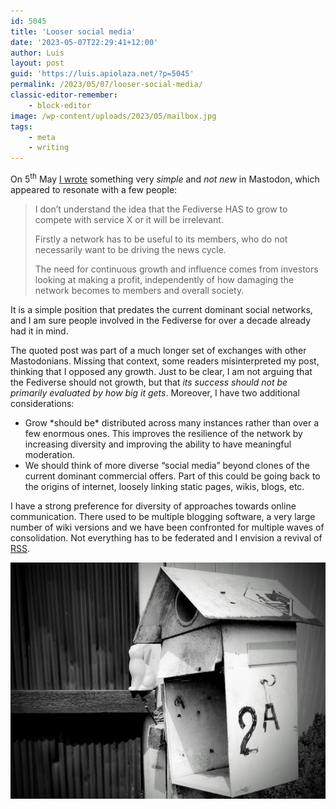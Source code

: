 ```yaml
---
id: 5045
title: 'Looser social media'
date: '2023-05-07T22:29:41+12:00'
author: Luis
layout: post
guid: 'https://luis.apiolaza.net/?p=5045'
permalink: /2023/05/07/looser-social-media/
classic-editor-remember:
    - block-editor
image: /wp-content/uploads/2023/05/mailbox.jpg
tags:
    - meta
    - writing
---
```


On 5<sup>th</sup> May [I wrote](https://mastodon.nz/@ojala/110312797865651148) something very *simple* and *not new* in Mastodon, which appeared to resonate with a few people:

> I don’t understand the idea that the Fediverse HAS to grow to compete with service X or it will be irrelevant.
> 
> Firstly a network has to be useful to its members, who do not necessarily want to be driving the news cycle.
> 
> The need for continuous growth and influence comes from investors looking at making a profit, independently of how damaging the network becomes to members and overall society.

It is a simple position that predates the current dominant social networks, and I am sure people involved in the Fediverse for over a decade already had it in mind.

The quoted post was part of a much longer set of exchanges with other Mastodonians. Missing that context, some readers misinterpreted my post, thinking that I opposed any growth. Just to be clear, I am not arguing that the Fediverse should not growth, but that *its success should not be primarily evaluated by how big it gets*. Moreover, I have two additional considerations:

- Grow \*should be\* distributed across many instances rather than over a few enormous ones. This improves the resilience of the network by increasing diversity and improving the ability to have meaningful moderation.
- We should think of more diverse “social media” beyond clones of the current dominant commercial offers. Part of this could be going back to the origins of internet, loosely linking static pages, wikis, blogs, etc.

I have a strong preference for diversity of approaches towards online communication. There used to be multiple blogging software, a very large number of wiki versions and we have been confronted for multiple waves of consolidation. Not everything has to be federated and I envision a revival of [RSS](https://en.wikipedia.org/wiki/RSS).

![2A mailbox with a bunny, Christchurch.](/assets/images/mailbox.jpg)